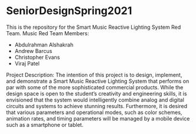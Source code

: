 # SeniorDesignSpring2021
This is the repository for the Smart Music Reactive Lighting System Red Team.
Music Red Team Members:
- Abdulrahman Alshakrah
- Andrew Barcus
- Christopher Evans
- Viraj Patel

Project Description:
The intention of this project is to design, implement, and demonstrate a Smart Music Reactive Lighting System that performs on par with some of the more sophisticated commercial products. While the design space is open to the student’s creativity and engineering skills, it is envisioned that the system would intelligently combine analog and digital circuits and systems to achieve stunning results.  Furthermore, it is desired that various parameters and operational modes, such as color schemes, animation rates, and timing parameters will be managed by a mobile device such as a smartphone or tablet.

